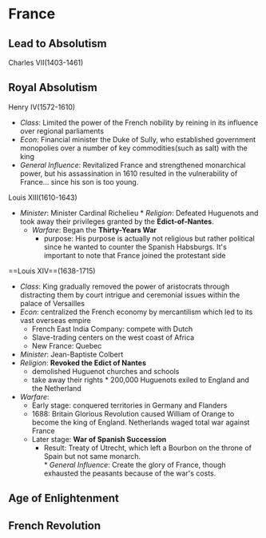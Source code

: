 


# France

## Lead to Absolutism
 Charles VII(1403-1461)


## Royal Absolutism
 

Henry IV(1572-1610)
   * _Class_: Limited the power of the French nobility by reining in its influence over regional parliaments
   * _Econ_: Financial minister the Duke of Sully, who established government monopolies over a number of key commodities(such as salt) with the king
   * _General Influence_: Revitalized France and strengthened monarchical power, but his assassination in 1610 resulted in the vulnerability of France... since his son is too young.

Louis XIII(1610-1643)
   * _Minister_: Minister Cardinal Richelieu 
    * _Religion_: Defeated Huguenots and took away their privileges granted by the **Edict-of-Nantes**.
     * _Warfare_: Began the **Thirty-Years War**
       + purpose: His purpose is actually not religious but rather political since he wanted to counter the Spanish Habsburgs. It's important to note that France joined the protestant side
       
 ==Louis XIV==(1638-1715)
   * _Class_: King gradually removed the power of aristocrats through distracting them by court intrigue and ceremonial issues within the palace of Versailles
   * _Econ_: centralized the French economy by mercantilism which led to its vast overseas empire
       + French East India Company: compete with Dutch
       + Slave-trading centers on the west coast of Africa
       + New France: Quebec
   * _Minister_: Jean-Baptiste Colbert
   * _Religion_: **Revoked the Edict of Nantes**
        * demolished Huguenot churches and schools 
        * take away their rights
         * 200,000 Huguenots exiled to England and the Netherland
   * _Warfare_: 
        + Early stage: conquered territories in Germany and Flanders
        + 1688: Britain Glorious Revolution caused William of Orange to become the king of England. Netherlands waged total war against France
        + Later stage: **War of Spanish Succession**
            + Result: Treaty of Utrecht, which left a Bourbon on the throne of Spain but not same monarch.         
    * _General Influence_: Create the glory of France, though exhausted the peasants because of the war's costs.


## Age of Enlightenment

## French Revolution






<!--stackedit_data:
eyJoaXN0b3J5IjpbMjE0MjA4NTIwMiwxMzM5MDEzNjg5LDY1MT
YyMTY0MSwtMTU0ODQ1Nzk5LC0xNTQ4NDU3OTksLTUxNTEzMTQ0
NywxNDQ2OTQ4NTkwXX0=
-->